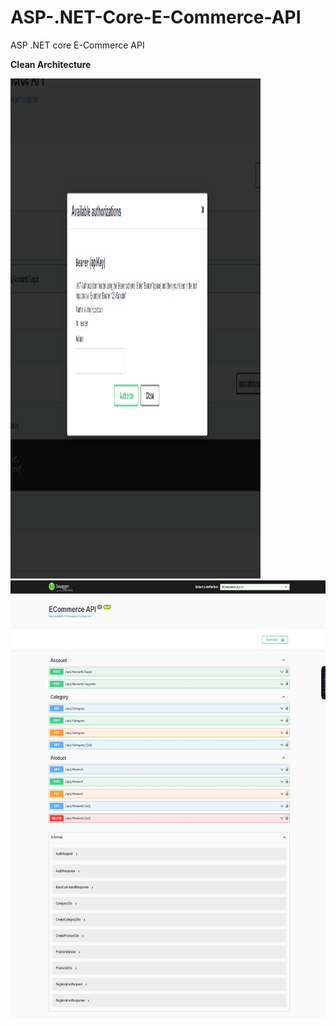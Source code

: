 # ASP-.NET-Core-E-Commerce-API
ASP .NET core E-Commerce API

**Clean Architecture**

<img alt="" src="https://github.com/betselot49/ASP-.NET-Core-E-Commerce-API/blob/main/ECommerce/Screenshots/Web%20capture_5-11-2023_223019_localhost%20(1).jpeg" style="width: 400px; height: 800px;">
<img alt="" src="https://github.com/betselot49/ASP-.NET-Core-E-Commerce-API/blob/main/ECommerce/Screenshots/Web%20capture_5-11-2023_222520_localhost.jpeg" style="width: 600px; height: 700px;">

